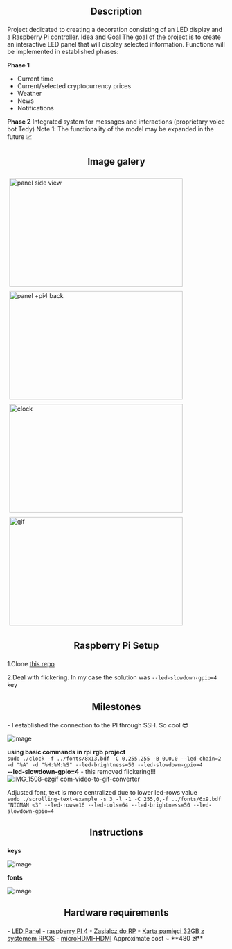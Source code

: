 <h2><p align="center">Description</p></h2>
Project dedicated to creating a decoration consisting of an LED display and a Raspberry Pi controller.
Idea and Goal
The goal of the project is to create an interactive LED panel that will display selected information. Functions will be implemented in established phases:

**Phase 1**  
- Current time
- Current/selected cryptocurrency prices
- Weather
- News
- Notifications
  
**Phase 2**
Integrated system for messages and interactions (proprietary voice bot Tedy)
Note 1: The functionality of the model may be expanded in the future 📈

<h2><p align="center">Image galery</p></h2>
<div style="display: flex; flex-wrap: wrap;">
  <div style="flex: 50%; padding: 5px; display: flex; flex-direction: column;">
    <img src="https://github.com/matiwan3/project-LEDisplay/assets/93386476/5c5e1d63-bb6f-4780-9bb9-5af7584c089d" alt="panel side view" width="400" height="250" style="margin-bottom: 10px;">
    <img src="https://github.com/matiwan3/project-LEDisplay/assets/93386476/0458aa65-46f6-47f7-bacf-c32e413755f2" alt="panel +pi4 back" width="400" height="250">
  </div>
  <div style="flex: 50%; padding: 5px; display: flex; flex-direction: column;">
    <img src="https://github.com/matiwan3/project-LEDisplay/assets/93386476/ff79d296-a831-4c57-b555-51f17f907510" alt="clock" width="400" height="250" style="margin-bottom: 10px;">
    <img src="https://github.com/matiwan3/project-LEDisplay/assets/93386476/22bd0bf1-431d-40c4-9679-f3cc0bcac850" alt="gif" width="400" height="250">
  </div>
</div>




<h2><p align="center">Raspberry Pi Setup</p></h2>
<div>
1.Clone <a href="https://github.com/hzeller/rpi-rgb-led-matrix">this repo</a><br> 

2.Deal with flickering. In my case the solution was `--led-slowdown-gpio=4` key
</div>



<h2><p align="center">Milestones</p></h2>
 - I established the connection to the PI through SSH. So cool 😎  
 
 ![image](https://github.com/matiwan3/project-LEDisplay/assets/93386476/c873e87d-01c4-4cea-a484-bb2d8c9139a1)  

**using basic commands in rpi rgb project**      
`sudo ./clock -f ../fonts/8x13.bdf -C 0,255,255 -B 0,0,0 --led-chain=2 -d "%A" -d "%H:%M:%S" --led-brightness=50 --led-slowdown-gpio=4`  
**--led-slowdown-gpio=4** - this removed flickering!!!  
![IMG_1508-ezgif com-video-to-gif-converter](https://github.com/matiwan3/project-LEDisplay/assets/93386476/202e521c-6ad4-4d83-9a6f-0cb619ddfbbb)
 
Adjusted font, text is more centralized due to lower led-rows value  
`sudo ./scrolling-text-example -s 3 -l -1 -C 255,0,-f ../fonts/6x9.bdf "NICMAN <3" --led-rows=16 --led-cols=64 --led-brightness=50 --led-slowdown-gpio=4`  

<h2><p align="center">Instructions</p></h2>  

**keys**  

![image](https://github.com/matiwan3/project-LEDisplay/assets/93386476/a9b0d757-2281-4dc0-abc1-1071e8b09af9)  

**fonts**  

![image](https://github.com/matiwan3/project-LEDisplay/assets/93386476/7fc8c225-7be8-47ce-ac47-da213e736ed9)

<h2><p align="center">Hardware requirements</p></h2>
- <a href="https://elty.pl/pl/p/Panel-matrycowy-LED-RGB-6432/2988">LED Panel</a>
- <a href="https://botland.com.pl/moduly-i-zestawy-raspberry-pi-4b/14646-raspberry-pi-4-model-b-wifi-dualband-bluetooth-2gb-ram-15ghz-765756931175.html">raspberry PI 4</a>
- <a href="https://botland.com.pl/zasilacze-do-raspberry-pi-4b/14348-zasilacz-usb-c-51v-3a-do-raspberry-pi-4-oryginalny-czarny-644824914886.html">Zasialcz do RP</a>
- <a href ="https://botland.com.pl/karty-pamieci-raspberry-pi/14696-karta-pamieci-justpi-microsd-32gb-100mbs-klasa-10-system-raspberry-pi-os-5903351242493.html">Karta pamięci 32GB z systemem RPOS</a>
- <a href="https://botland.com.pl/przewody-i-zlacza-wideo/14729-przewod-microhdmi-hdmi-15m-lexton-lxhd77-5907760632098.html">microHDMI-HDMI</a>
Approximate cost ~ **480 zł**

